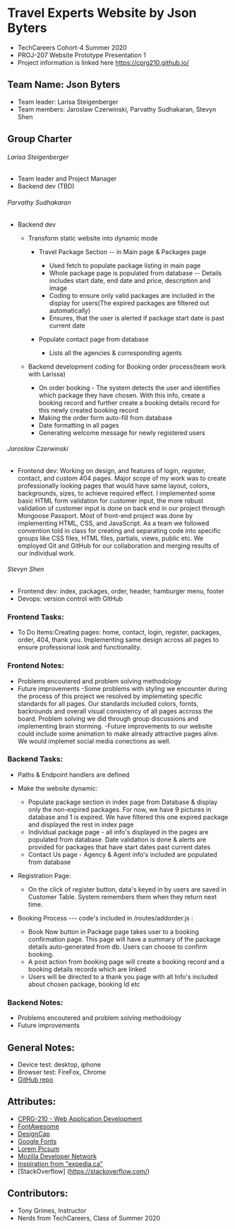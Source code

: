 # Travel Experts Website by Json Byters
- TechCareers Cohort-4 Summer 2020
- PROJ-207 Website Prototype Presentation 1
- Project information is linked here https://cprg210.github.io/
## Team Name: Json Byters
- Team leader: Larisa Steigenberger
- Team members: Jaroslaw Czerwinski, Parvathy Sudhakaran, Stevyn Shen

## Group Charter
###### Larisa Steigenberger
- Team leader and Project Manager
- Backend dev (TBD)
###### Parvathy Sudhakaran
- Backend dev 
  - Transform static website into dynamic mode 
    - Travel Package Section -- in Main page & Packages page
      - Used fetch to populate package listing in main page
      - Whole package page is populated from database -- Details includes start date, end date and price, description and image
      - Coding to ensure only valid packages are included in the display for users(The expired packages are filtered out automatically)
      - Ensures, that the user is alerted if package start date is past current date

    - Populate contact page from database
      - Lists all the agencies & corresponding agents 

  - Backend development coding for Booking order process(team work with Larissa)
    - On order booking - The system detects the user and identifies which package they have chosen. With this info, create a booking record and further create a booking details record for this  newly created booking record
    - Making the order form auto-fill from database 
    - Date formatting in all pages
    - Generating welcome message for newly registered users
    

###### Jaroslaw Czerwinski
- Frontend dev: Working on design, and features of login, register, contact, and custom 404 pages. Major scope of my work was to create professionally looking pages that would have same layout, colors, backgrounds, sizes, to achieve required effect. I implemented some basic HTML form validation for customer input, the more robust validation of customer input is done on back end in our project through Mongoose Passport.  Most of front-end project was done by implementing HTML, CSS, and JavaScript. As a team we followed convention told in class for creating and separating code into specific groups like CSS files, HTML files, partials, views, public etc. We employed Git and GitHub for our collaboration and merging results of our individual work. 
###### Stevyn Shen
- Frontend dev: index, packages, order, header, hamburger menu, footer
- Devops: version control with GitHub


### Frontend Tasks:
- To Do Items:Creating pages: home, contact, login, register, packages, order, 404, thank you.
Implementing same design across all pages to ensure professional look and functionality. 

### Frontend Notes:
- Problems encoutered and problem solving methodology
- Future improvements
-Some problems with styling we encounter during the process of this project we resolved by implemeting specific standards for all pages. Our standards included colors, fornts, backrounds and overall visual consistency of all pages accross the board. 
Problem solving we did through group discussions and implementing brain storming. 
-Future improvements to our website could include some animation to make already attractive pages alive. 
We would implemet social media conections as well. 

### Backend Tasks:
- Paths & Endpoint handlers are defined

- Make the website dynamic:
  - Populate package section in index page from Database & display only the non-expired packages. For now, we have 9 pictures in database and 1 is expired. We have filtered this one expired package and displayed the rest in index page
  - Individual package page - all info's displayed in the pages are populated from database. Date validation is done & alerts are provided for packages that have start dates past current dates
  - Contact Us page - Agency & Agent info's included are populated from database

- Registration Page:
  - On the click of register button, data's keyed in by users are saved in Customer Table. System remembers them when they return next time.

- Booking Process --- code's included in /routes/addorder.js : 
  - Book Now button in Package page takes user to a booking confirmation page. This page will have a summary of the package details auto-generated from db. Users can choose to confirm booking.
  - A post action from booking page will create a booking record and a booking details records which are linked 
  - Users will be directed to a thank you page with all Info's included about chosen package, booking Id etc

### Backend Notes:
- Problems encoutered and problem solving methodology
- Future improvements

## General Notes:
- Device test: desktop, iphone 
- Browser test: FireFox, Chrome
- [GitHub repo](https://github.com/protechshen/json_byters)

## Attributes: 
- [CPRG-210 - Web Application Development](https://cprg210.github.io/)
- [FontAwesome](https://fontawesome.com/license/free)
- [DesignCap](https://www.designcap.com/)
- [Google Fonts](https://developers.google.com/fonts)
- [Lorem Picsum](https://picsum.photos)
- [Mozilla Developer Network](https://developer.mozilla.org/en-US/docs/Learn)
- [Inspiration from "expedia.ca"](https://www.expedia.ca/)
- [StackOverflow] (https://stackoverflow.com/)

## Contributors: 
- Tony Grimes, Instructor
- Nerds from TechCareers, Class of Summer 2020





